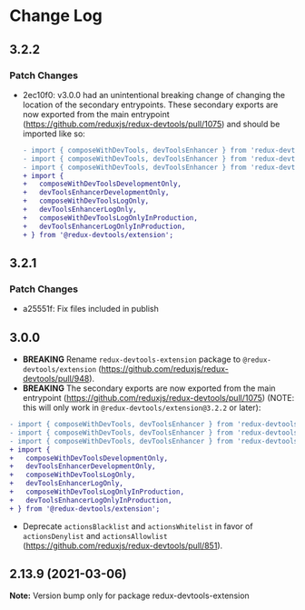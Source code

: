# Change Log

## 3.2.2

### Patch Changes

- 2ec10f0: v3.0.0 had an unintentional breaking change of changing the location of the secondary entrypoints. These secondary exports are now exported from the main entrypoint (https://github.com/reduxjs/redux-devtools/pull/1075) and should be imported like so:

  ```diff
  - import { composeWithDevTools, devToolsEnhancer } from 'redux-devtools-extension/developmentOnly';
  - import { composeWithDevTools, devToolsEnhancer } from 'redux-devtools-extension/logOnly';
  - import { composeWithDevTools, devToolsEnhancer } from 'redux-devtools-extension/logOnlyInProduction';
  + import {
  +   composeWithDevToolsDevelopmentOnly,
  +   devToolsEnhancerDevelopmentOnly,
  +   composeWithDevToolsLogOnly,
  +   devToolsEnhancerLogOnly,
  +   composeWithDevToolsLogOnlyInProduction,
  +   devToolsEnhancerLogOnlyInProduction,
  + } from '@redux-devtools/extension';
  ```

## 3.2.1

### Patch Changes

- a25551f: Fix files included in publish

## 3.0.0

- **BREAKING** Rename `redux-devtools-extension` package to `@redux-devtools/extension` (https://github.com/reduxjs/redux-devtools/pull/948).
- **BREAKING** The secondary exports are now exported from the main entrypoint (https://github.com/reduxjs/redux-devtools/pull/1075) (NOTE: this will only work in `@redux-devtools/extension@3.2.2` or later):

```diff
- import { composeWithDevTools, devToolsEnhancer } from 'redux-devtools-extension/developmentOnly';
- import { composeWithDevTools, devToolsEnhancer } from 'redux-devtools-extension/logOnly';
- import { composeWithDevTools, devToolsEnhancer } from 'redux-devtools-extension/logOnlyInProduction';
+ import {
+   composeWithDevToolsDevelopmentOnly,
+   devToolsEnhancerDevelopmentOnly,
+   composeWithDevToolsLogOnly,
+   devToolsEnhancerLogOnly,
+   composeWithDevToolsLogOnlyInProduction,
+   devToolsEnhancerLogOnlyInProduction,
+ } from '@redux-devtools/extension';
```

- Deprecate `actionsBlacklist` and `actionsWhitelist` in favor of `actionsDenylist` and `actionsAllowlist` (https://github.com/reduxjs/redux-devtools/pull/851).

## 2.13.9 (2021-03-06)

**Note:** Version bump only for package redux-devtools-extension
